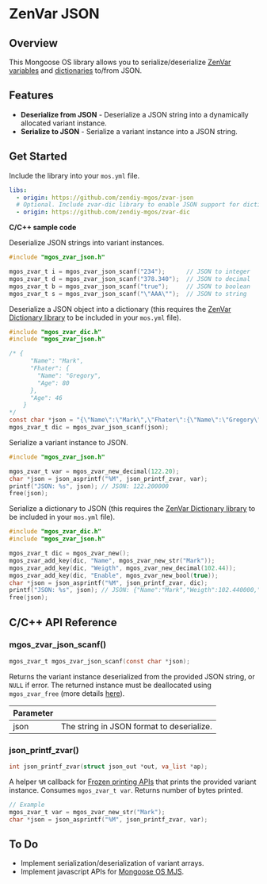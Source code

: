 # ZenVar JSON
## Overview
This Mongoose OS library allows you to serialize/deserialize [ZenVar variables](https://github.com/zendiy-mgos/zvar) and [dictionaries](https://github.com/zendiy-mgos/zvar-dic) to/from JSON.
## Features
- **Deserialize from JSON** - Deserialize a JSON string into a dynamically allocated variant instance.
- **Serialize to JSON** - Serialize a variant instance into a JSON string.
## Get Started
Include the library into your `mos.yml` file.
```yaml
libs:
  - origin: https://github.com/zendiy-mgos/zvar-json
  # Optional. Include zvar-dic library to enable JSON support for dictionaries
  - origin: https://github.com/zendiy-mgos/zvar-dic
```
**C/C++ sample code**

Deserialize JSON strings into variant instances.
```c
#include "mgos_zvar_json.h"

mgos_zvar_t i = mgos_zvar_json_scanf("234");      // JSON to integer
mgos_zvar_t d = mgos_zvar_json_scanf("378.340");  // JSON to decimal
mgos_zvar_t b = mgos_zvar_json_scanf("true");     // JSON to boolean
mgos_zvar_t s = mgos_zvar_json_scanf("\"AAA\"");  // JSON to string
```
Deserialize a JSON object into a dictionary (this requires the [ZenVar Dictionary library](https://github.com/zendiy-mgos/zvar-dic) to be included in your `mos.yml` file). 
```c
#include "mgos_zvar_dic.h"
#include "mgos_zvar_json.h"

/* {
      "Name": "Mark",
      "Fhater": {
        "Name": "Gregory",
        "Age": 80
      },
      "Age": 46
    }
*/
const char *json = "{\"Name\":\"Mark\",\"Fhater\":{\"Name\":\"Gregory\",\"Age\":80},\"Age\":46}";
mgos_zvar_t dic = mgos_zvar_json_scanf(json);
```
Serialize a variant instance to JSON.
```c
#include "mgos_zvar_json.h"

mgos_zvar_t var = mgos_zvar_new_decimal(122.20);
char *json = json_asprintf("%M", json_printf_zvar, var);
printf("JSON: %s", json); // JSON: 122.200000
free(json);
```
Serialize a dictionary to JSON (this requires the [ZenVar Dictionary library](https://github.com/zendiy-mgos/zvar-dic) to be included in your `mos.yml` file). 
```c
#include "mgos_zvar_dic.h"
#include "mgos_zvar_json.h"

mgos_zvar_t dic = mgos_zvar_new();
mgos_zvar_add_key(dic, "Name", mgos_zvar_new_str("Mark"));
mgos_zvar_add_key(dic, "Weigth", mgos_zvar_new_decimal(102.44));
mgos_zvar_add_key(dic, "Enable", mgos_zvar_new_bool(true));
char *json = json_asprintf("%M", json_printf_zvar, dic);
printf("JSON: %s", json); // JSON: {"Name":"Mark","Weigth":102.440000,"Enable":true}
free(json);
```
## C/C++ API Reference
### mgos_zvar_json_scanf()
```c
mgos_zvar_t mgos_zvar_json_scanf(const char *json);
```
Returns the variant instance deserialized from the provided JSON string, or `NULL` if error. The returned instance must be deallocated using `mgos_zvar_free` (more details [here](https://github.com/zendiy-mgos/zvar#mgos_zvar_free)).

|Parameter||
|--|--|
|json|The string in JSON format to deserialize.|
### json_printf_zvar()
```c
int json_printf_zvar(struct json_out *out, va_list *ap);
```
A helper `%M` callback for [Frozen printing APIs](https://github.com/cesanta/frozen) that prints the provided variant instance. Consumes `mgos_zvar_t var`. Returns number of bytes printed.
```c
// Example
mgos_zvar_t var = mgos_zvar_new_str("Mark");
char *json = json_asprintf("%M", json_printf_zvar, var);
```
## To Do
- Implement serialization/deserialization of variant arrays.
- Implement javascript APIs for [Mongoose OS MJS](https://github.com/mongoose-os-libs/mjs).



